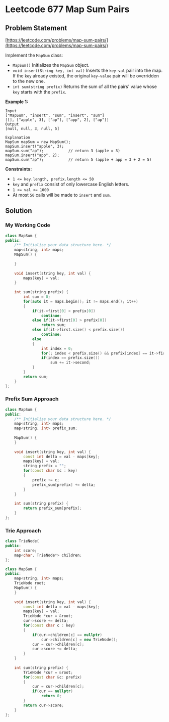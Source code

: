 # Leetcode 677 Map Sum Pairs

## Problem Statement

[https://leetcode.com/problems/map-sum-pairs/](https://leetcode.com/problems/map-sum-pairs/)

Implement the `MapSum` class:

* `MapSum()` Initializes the `MapSum` object.
* `void insert(String key, int val)` Inserts the `key-val` pair into the map. If the `key` already existed, the original `key-value` pair will be overridden to the new one.
* `int sum(string prefix)` Returns the sum of all the pairs' value whose `key` starts with the `prefix`.

**Example 1:**

```text
Input
["MapSum", "insert", "sum", "insert", "sum"]
[[], ["apple", 3], ["ap"], ["app", 2], ["ap"]]
Output
[null, null, 3, null, 5]

Explanation
MapSum mapSum = new MapSum();
mapSum.insert("apple", 3);  
mapSum.sum("ap");           // return 3 (apple = 3)
mapSum.insert("app", 2);    
mapSum.sum("ap");           // return 5 (apple + app = 3 + 2 = 5)
```

**Constraints:**

* `1 <= key.length, prefix.length <= 50`
* `key` and `prefix` consist of only lowercase English letters.
* `1 <= val <= 1000`
* At most `50` calls will be made to `insert` and `sum`.

## Solution

### My Working Code

```cpp
class MapSum {
public:
    /** Initialize your data structure here. */
    map<string, int> maps;
    MapSum() {
        
    }
    
    void insert(string key, int val) {
        maps[key] = val;
    }
    
    int sum(string prefix) {
        int sum = 0;
        for(auto it = maps.begin(); it != maps.end(); it++)
        {
            if(it->first[0] < prefix[0])
                continue;
            else if(it->first[0] > prefix[0])
                return sum;
            else if(it->first.size() < prefix.size())
                continue;
            else 
            {
                int index = 0;
                for(; index < prefix.size() && prefix[index] == it->first[index] ; index++);
                if(index == prefix.size())
                    sum += it->second;
            }
        }
        return sum;
    }
};
```

### Prefix Sum Approach

```cpp
class MapSum {
public:
    /** Initialize your data structure here. */
    map<string, int> maps;
    map<string, int> prefix_sum;
    
    MapSum() { 
    }
    
    void insert(string key, int val) {
        const int delta = val - maps[key];
        maps[key] = val;
        string prefix = "";
        for(const char &c : key)
        {
            prefix += c;
            prefix_sum[prefix] += delta;
        }
    }
    
    int sum(string prefix) {
        return prefix_sum[prefix];
    }
};
```

### Trie Approach

```cpp
class TrieNode{
public:
    int score;
    map<char, TrieNode*> children;
};

class MapSum {
public:
    map<string, int> maps;
    TrieNode root;
    MapSum() {  
    }
    
    void insert(string key, int val) {
        const int delta = val - maps[key];
        maps[key] = val;
        TrieNode *cur = &root;
        cur->score += delta;
        for(const char c : key)
        {
            if(cur->children[c] == nullptr)
                cur->children[c] = new TrieNode();
            cur = cur->children[c];
            cur->score += delta;
        }
    }
    
    int sum(string prefix) {
        TrieNode *cur = &root;
        for(const char &c: prefix)
        {
            cur = cur->children[c];
            if(cur == nullptr)
                return 0;
        }
        return cur->score;
    }
};
```

